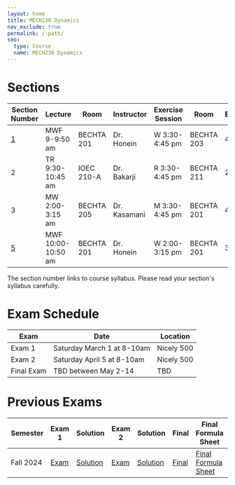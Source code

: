 ```yaml
---
layout: home
title: MECH230 Dynamics
nav_exclude: true
permalink: /:path/
seo:
  type: Course
  name: MECH230 Dynamics
---
```


# Sections

| Section Number | Lecture             | Room | Instructor    | Exercise Session  | Room | Enrollement  |
| - | ------------------- | ----------    | -- | ----------------  | -- | -- |
| [1](https://drive.google.com/file/d/1UQTwvD-vhbpx2lC4R00NaTm-6hGOOxC9/view?usp=sharing) | MWF 9-9:50 am       | BECHTA 201 | Dr. Honein    | W 3:30-4:45 pm    | BECHTA 203 | 48 |
| 2 | TR 9:30-10:45 am    | IOEC 210-A | Dr. Bakarji   | R 3:30-4:45 pm    | BECHTA 211 | 29 |
| 3 | MW 2:00-3:15 am     | BECHTA 205 | Dr. Kasamani  | M 3:30-4:45 pm    | BECHTA 201 | 42 |
| [5](https://drive.google.com/file/d/1UXfF62scT79lgADqTHO5S-sJoMZFrwuj/view?usp=sharing) | MWF 10:00-10:50 am  | BECHTA 201 | Dr. Honein    | W 2:00-3:15 pm    | BECHTA 201 | 31 |

The section number links to course syllabus. Please read your section's syllabus carefully.

# Exam Schedule

| Exam | Date | Location |
| -- | -- | -- |
| Exam 1 | Saturday March 1 at 8-10am | Nicely 500 |
| Exam 2 | Saturday April 5 at 8-10am | Nicely 500 |
| Final Exam | TBD between May 2-14 | TBD |

# Previous Exams

| Semester | Exam 1 | Solution | Exam 2 | Solution | Final | Final Formula Sheet | Solution |
| -- | -- | -- | -- | -- | -- | -- | -- |
| Fall 2024 | [Exam](https://drive.google.com/file/d/1fpyogKU72hAk62joaXF57r_IyN-hvyrX/view?usp=sharing) | [Solution](https://drive.google.com/file/d/1gEF7iLhqBAmBBbsNmlnsfmzRhn-U-z8h/view?usp=sharing) | [Exam](https://drive.google.com/file/d/1EsWH744Ea9hTqATIefX_iNISh8Yit5By/view?usp=sharing) | [Solution](https://drive.google.com/file/d/1TkYUfnPO1sOTNMaOrFGUUBSUmpVRY5u6/view?usp=sharing) | [Final](https://drive.google.com/file/d/1UM0d436fD1UeuP0GWjcqIyFP_Lrfrv2M/view?usp=share_link) | [Final Formula Sheet](https://drive.google.com/file/d/1SEIcqV9ZGopW-3rXGl6u-v4yAV9b6NoM/view?usp=sharing) | [Solution](https://drive.google.com/file/d/1ULFXXRHoYjYegWJ-E-Ray_JmYSu70aNZ/view?usp=sharing) |


